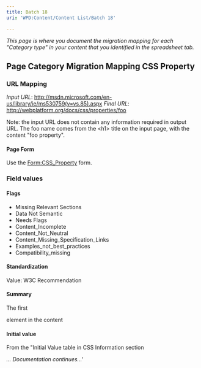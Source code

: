 ```yaml
---
title: Batch 18
uri: 'WPD:Content/Content List/Batch 18'

---
```

*This page is where you document the migration mapping for each "Category type" in your content that you identified in the spreadsheet tab.*

## <span>Page Category Migration Mapping CSS Property</span>

### <span>URL Mapping</span>

*Input URL*: <http://msdn.microsoft.com/en-us/library/ie/ms530759(v=vs.85).aspx> *Final URL*: <http://webplatform.org/docs/css/properties/foo>

Note: the input URL does not contain any information required in output URL. The foo name comes from the \<h1\> title on the input page, with the content "foo property".

#### <span>Page Form</span>

Use the [Form:CSS\_Property](/Form:CSS_Property) form.

### <span>Field values</span>

#### <span>Flags</span>

-   Missing Relevant Sections
-   Data Not Semantic
-   Needs Flags
-   Content\_Incomplete
-   Content\_Not\_Neutral
-   Content\_Missing\_Specification\_Links
-   Examples\_not\_best\_practices
-   Compatibility\_missing

#### <span>Standardization</span>

Value: W3C Recommendation

#### <span>Summary</span>

The first

element in the content

#### <span>Initial value</span>

From the "Initial Value table in CSS Information section

*... Documentation continues...'*